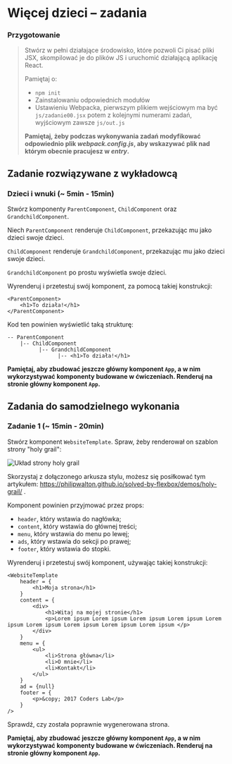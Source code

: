 # Więcej dzieci &ndash; zadania

### Przygotowanie

> Stwórz w pełni działające środowisko, które pozwoli Ci pisać pliki JSX, skompilować je do plików JS i uruchomić działającą aplikację React.
> 
> Pamiętaj o:
> - ```npm init```
> - Zainstalowaniu odpowiednich modułów
> - Ustawieniu Webpacka, pierwszym plikiem wejściowym ma być `js/zadanie00.jsx` potem z kolejnymi numerami zadań, wyjściowym zawsze `js/out.js`
>
> **Pamiętaj, żeby podczas wykonywania zadań modyfikować odpowiednio plik _webpack.config.js_, aby wskazywać plik nad którym obecnie pracujesz w _entry_.**

## Zadanie rozwiązywane z wykładowcą

### Dzieci i wnuki (~ 5min - 15min)

Stwórz komponenty `ParentComponent`, `ChildComponent` oraz `GrandchildComponent`.

Niech `ParentComponent` renderuje `ChildComponent`, przekazując mu jako dzieci swoje dzieci.

`ChildComponent` renderuje `GrandchildComponent`, przekazując mu jako dzieci swoje dzieci.
 
 `GrandchildComponent` po prostu wyświetla swoje dzieci.

Wyrenderuj i przetestuj swój komponent, za pomocą takiej konstrukcji:
```JSX
<ParentComponent>
    <h1>To działa!</h1>
</ParentComponent>
```

Kod ten powinien wyświetlić taką strukturę:
```
-- ParentComponent
    |-- ChildComponent
          |-- GrandchildComponent
                |-- <h1>To działa!</h1>
```

**Pamiętaj, aby zbudować jeszcze główny komponent `App`, a w nim wykorzystywać komponenty budowane w ćwiczeniach. Renderuj na stronie główny komponent `App`.**

## Zadania do samodzielnego wykonania

### Zadanie 1 (~ 15min - 20min)

Stwórz komponent `WebsiteTemplate`. Spraw, żeby renderował on szablon strony "holy grail":

![Układ strony holy grail](https://www.w3.org/TR/2012/WD-css3-flexbox-20120322/images/flex-order-page.svg "Układ strony holy grail")

Skorzystaj z dołączonego arkusza stylu, możesz się posiłkować tym artykułem: <https://philipwalton.github.io/solved-by-flexbox/demos/holy-grail/> .

Komponent powinien przyjmować przez props:
- `header`, który wstawia do nagłówka;
- `content`, który wstawia do głównej treści;
- `menu`, który wstawia do menu po lewej;
- `ads`, który wstawia do sekcji po prawej;
- `footer`, który wstawia do stopki.

Wyrenderuj i przetestuj swój komponent, używając takiej konstrukcji:
```JSX
<WebsiteTemplate
    header = {
        <h1>Moja strona</h1>
    }
    content = {
        <div>
            <h1>Witaj na mojej stronie</h1>
            <p>Lorem ipsum Lorem ipsum Lorem ipsum Lorem ipsum Lorem ipsum Lorem ipsum Lorem ipsum Lorem ipsum Lorem ipsum </p>
        </div>
    }
    menu = {
        <ul>
            <li>Strona główna</li>
            <li>O mnie</li>
            <li>Kontakt</li>
        </ul>
    }
    ad = {null}
    footer = {
        <p>&copy; 2017 Coders Lab</p>
    }
/>
```

Sprawdź, czy została poprawnie wygenerowana strona.

**Pamiętaj, aby zbudować jeszcze główny komponent `App`, a w nim wykorzystywać komponenty budowane w ćwiczeniach. Renderuj na stronie główny komponent `App`.**
